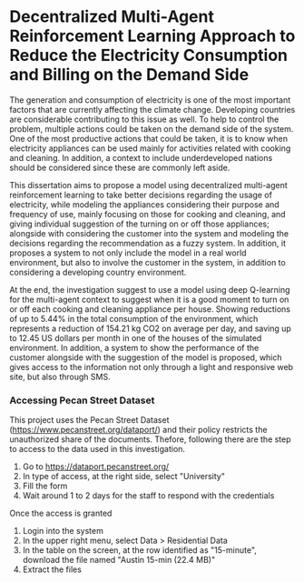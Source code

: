 # Decentralized Multi-Agent Reinforcement Learning Approach to Reduce the Electricity Consumption and Billing on the Demand Side

The generation and consumption of electricity is one of the most important factors that are currently affecting the climate change. Developing countries are considerable contributing to this issue as well. To help to control the problem, multiple actions could be taken on the demand side of the system. One of the most productive actions that could be taken, it is to know when electricity appliances can be used mainly for activities related with cooking and cleaning. In addition, a context to include underdeveloped nations should be considered since these are commonly left aside. 

This dissertation aims to propose a model using decentralized multi-agent reinforcement learning to take better decisions regarding the usage of electricity, while modeling the appliances considering their purpose and frequency of use, mainly focusing on those for cooking and cleaning, and giving individual suggestion of the turning on or off those appliances; alongside with considering the customer into the system and modeling the decisions regarding the recommendation as a fuzzy system. In addition, it proposes a system to not only include the model in a real world environment, but also to involve the customer in the system, in addition to considering a developing country environment. 

At the end, the investigation suggest to use a model using deep Q-learning for the multi-agent context to suggest when it is a good moment to turn on or off each cooking and cleaning appliance per house. Showing reductions of up to 5.44\% in the total consumption of the environment, which represents a reduction of 154.21 kg CO2 on average per day, and saving up to 12.45 US dollars per month in one of the houses of the simulated environment. In addition, a system to show the performance of the customer alongside with the suggestion of the model is proposed, which gives access to the information not only through a light and responsive web site, but also through SMS. 

### Accessing Pecan Street Dataset
This project uses the Pecan Street Dataset (https://www.pecanstreet.org/dataport/) and their policy restricts the unauthorized share of the documents. Thefore, following there are the step to access to the data used in this investigation. 

1. Go to https://dataport.pecanstreet.org/
2. In type of access, at the right side, select "University"
3. Fill the form 
4. Wait around 1 to 2 days for the staff to respond with the credentials

Once the access is granted
1. Login into the system
2. In the upper right menu, select Data > Residential Data
3. In the table on the screen, at the row identified as "15-minute", download the file named "Austin 15-min (22.4 MB)"
4. Extract the files

